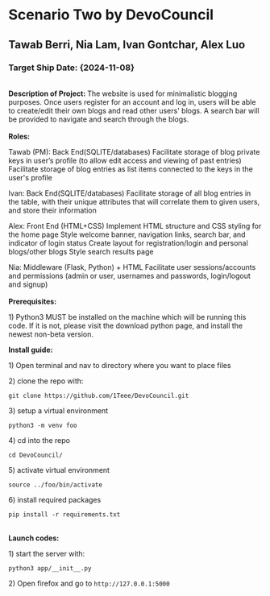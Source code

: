 # Scenario Two by DevoCouncil
## Tawab Berri, Nia Lam, Ivan Gontchar, Alex Luo
### Target Ship Date: {2024-11-08}
<br>
<b>Description of Project: </b>
The website is used for minimalistic blogging purposes. Once users register for an account and log in, users will be able to create/edit their own blogs and read other users' blogs. A search bar will be provided to navigate and search through the blogs.
</br>
<br>
<b>Roles: </b>

Tawab (PM): Back End(SQLITE/databases)
Facilitate storage of blog private keys in user’s profile (to allow edit access and viewing of past entries)
Facilitate storage of blog entries as list items connected to the keys in the user's profile

Ivan: Back End(SQLITE/databases)
Facilitate storage of all blog entries in the table, with their unique attributes that will correlate them to given users, and store their information

Alex: Front End (HTML+CSS)
Implement HTML structure and CSS styling for the home page
Style welcome banner, navigation links, search bar, and indicator of login status
Create layout for registration/login and personal blogs/other blogs
Style search results page

Nia: Middleware (Flask, Python) + HTML
Facilitate user sessions/accounts and permissions (admin or user, usernames and passwords, login/logout and signup)
</br>
<br>
<b>Prerequisites:</b>
<p>1) Python3 MUST be installed on the machine which will be running this code. If it is not, please visit the download python page, and install the newest non-beta version.</p>
<b>Install guide:</b>
<p>1) Open terminal and nav to directory where you want to place files</p>
<p>2)  clone the repo with:</p>
<p><code>git clone https://github.com/1Teee/DevoCouncil.git</code></p>
<p>3) setup a virtual environment</p>
<p><code>python3 -m venv foo</code></p>
<p>4) cd into the repo </p>
<p><code>cd DevoCouncil/</code></p>
<p>5) activate virtual environment</p>
<p><code>source ../foo/bin/activate</code></p>
<p>6) install required packages</p>
<p><code>pip install -r requirements.txt</code></p>
</br>
<b>Launch codes: </b>
<p>1) start the server with:</p>
<p><code>python3 app/__init__.py</code></p>
<p>2) Open firefox and go to <code>http://127.0.0.1:5000</code></p>
